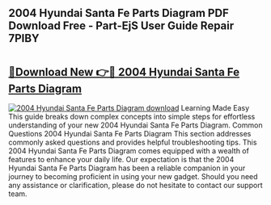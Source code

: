 ## 2004 Hyundai Santa Fe Parts Diagram PDF Download Free - Part-EjS User Guide Repair 7PIBY

# <h2><a href="http://dfor4h.blite.top/?on=2004+Hyundai+Santa+Fe+Parts+Diagram">🔗Download New 👉🔴 2004 Hyundai Santa Fe Parts Diagram</a></h2>

[![2004 Hyundai Santa Fe Parts Diagram download](https://i.imgur.com/lujVjoI.png)](http://dfor4h.blite.top/?on=2004+Hyundai+Santa+Fe+Parts+Diagram)
Learning Made Easy This guide breaks down complex concepts into simple steps for effortless understanding of your new 2004 Hyundai Santa Fe Parts Diagram. Common Questions 2004 Hyundai Santa Fe Parts Diagram This section addresses commonly asked questions and provides helpful troubleshooting tips. This 2004 Hyundai Santa Fe Parts Diagram comes equipped with a wealth of features to enhance your daily life. Our expectation is that the 2004 Hyundai Santa Fe Parts Diagram has been a reliable companion in your journey to becoming proficient in using your new gadget. Should you need any assistance or clarification, please do not hesitate to contact our support team.
